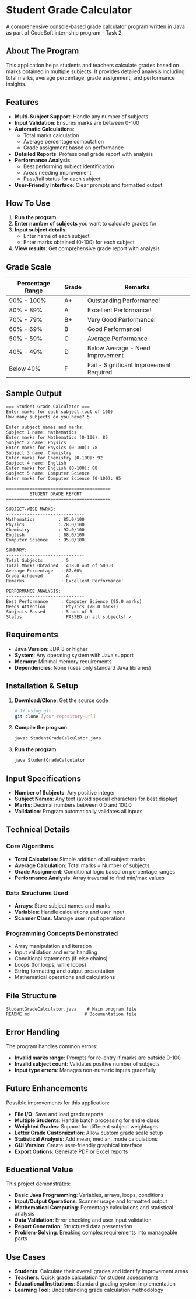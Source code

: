 # Student Grade Calculator

A comprehensive console-based grade calculator program written in Java as part of CodeSoft internship program - Task 2.

## About The Program

This application helps students and teachers calculate grades based on marks obtained in multiple subjects. It provides detailed analysis including total marks, average percentage, grade assignment, and performance insights.

## Features

- **Multi-Subject Support**: Handle any number of subjects
- **Input Validation**: Ensures marks are between 0-100
- **Automatic Calculations**: 
  - Total marks calculation
  - Average percentage computation
  - Grade assignment based on performance
- **Detailed Reports**: Professional grade report with analysis
- **Performance Analysis**:
  - Best performing subject identification
  - Areas needing improvement
  - Pass/fail status for each subject
- **User-Friendly Interface**: Clear prompts and formatted output

## How To Use

1. **Run the program**
2. **Enter number of subjects** you want to calculate grades for
3. **Input subject details**:
   - Enter name of each subject
   - Enter marks obtained (0-100) for each subject
4. **View results**: Get comprehensive grade report with analysis

## Grade Scale

| Percentage Range | Grade | Remarks |
|-----------------|-------|---------|
| 90% - 100% | A+ | Outstanding Performance! |
| 80% - 89% | A | Excellent Performance! |
| 70% - 79% | B+ | Very Good Performance! |
| 60% - 69% | B | Good Performance! |
| 50% - 59% | C | Average Performance |
| 40% - 49% | D | Below Average - Need Improvement |
| Below 40% | F | Fail - Significant Improvement Required |

## Sample Output

```
=== Student Grade Calculator ===
Enter marks for each subject (out of 100)
How many subjects do you have? 5

Enter subject names and marks:
Subject 1 name: Mathematics
Enter marks for Mathematics (0-100): 85
Subject 2 name: Physics
Enter marks for Physics (0-100): 78
Subject 3 name: Chemistry
Enter marks for Chemistry (0-100): 92
Subject 4 name: English
Enter marks for English (0-100): 88
Subject 5 name: Computer Science
Enter marks for Computer Science (0-100): 95

========================================
         STUDENT GRADE REPORT
========================================

SUBJECT-WISE MARKS:
------------------------------
Mathematics         : 85.0/100
Physics             : 78.0/100
Chemistry           : 92.0/100
English             : 88.0/100
Computer Science    : 95.0/100

SUMMARY:
------------------------------
Total Subjects       : 5
Total Marks Obtained : 438.0 out of 500.0
Average Percentage   : 87.60%
Grade Achieved       : A
Remarks              : Excellent Performance!

PERFORMANCE ANALYSIS:
------------------------------
Best Performance     : Computer Science (95.0 marks)
Needs Attention      : Physics (78.0 marks)
Subjects Passed      : 5 out of 5
Status               : PASSED in all subjects! ✓
```

## Requirements

- **Java Version**: JDK 8 or higher
- **System**: Any operating system with Java support
- **Memory**: Minimal memory requirements
- **Dependencies**: None (uses only standard Java libraries)

## Installation & Setup

1. **Download/Clone**: Get the source code
   ```bash
   # If using git
   git clone [your-repository-url]
   ```

2. **Compile the program**:
   ```bash
   javac StudentGradeCalculator.java
   ```

3. **Run the program**:
   ```bash
   java StudentGradeCalculator
   ```

## Input Specifications

- **Number of Subjects**: Any positive integer
- **Subject Names**: Any text (avoid special characters for best display)
- **Marks**: Decimal numbers between 0.0 and 100.0
- **Validation**: Program automatically validates all inputs

## Technical Details

### Core Algorithms
- **Total Calculation**: Simple addition of all subject marks
- **Average Calculation**: Total marks ÷ Number of subjects
- **Grade Assignment**: Conditional logic based on percentage ranges
- **Performance Analysis**: Array traversal to find min/max values

### Data Structures Used
- **Arrays**: Store subject names and marks
- **Variables**: Handle calculations and user input
- **Scanner Class**: Manage user input operations

### Programming Concepts Demonstrated
- Array manipulation and iteration
- Input validation and error handling
- Conditional statements (if-else chains)
- Loops (for loops, while loops)
- String formatting and output presentation
- Mathematical operations and calculations

## File Structure

```
StudentGradeCalculator.java    # Main program file
README.md                     # Documentation file
```

## Error Handling

The program handles common errors:
- **Invalid marks range**: Prompts for re-entry if marks are outside 0-100
- **Invalid subject count**: Validates positive number of subjects
- **Input type errors**: Manages non-numeric inputs gracefully

## Future Enhancements

Possible improvements for this application:
- **File I/O**: Save and load grade reports
- **Multiple Students**: Handle batch processing for entire class
- **Weighted Grades**: Support for different subject weightages
- **Letter Grade Customization**: Allow custom grade scale setup
- **Statistical Analysis**: Add mean, median, mode calculations
- **GUI Version**: Create user-friendly graphical interface
- **Export Options**: Generate PDF or Excel reports

## Educational Value

This project demonstrates:
- **Basic Java Programming**: Variables, arrays, loops, conditions
- **Input/Output Operations**: Scanner usage and formatted output
- **Mathematical Computing**: Percentage calculations and statistical analysis
- **Data Validation**: Error checking and user input validation
- **Report Generation**: Structured data presentation
- **Problem-Solving**: Breaking complex requirements into manageable parts

## Use Cases

- **Students**: Calculate their overall grades and identify improvement areas
- **Teachers**: Quick grade calculation for student assessments
- **Educational Institutions**: Standard grading system implementation
- **Learning Tool**: Understanding grade calculation methodology
